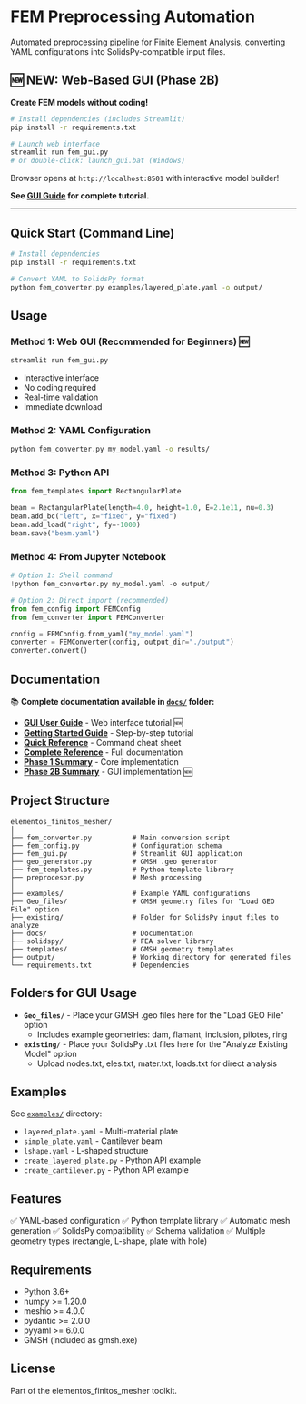 # FEM Preprocessing Automation

Automated preprocessing pipeline for Finite Element Analysis, converting YAML configurations into SolidsPy-compatible input files.

## 🆕 NEW: Web-Based GUI (Phase 2B)

**Create FEM models without coding!**

```bash
# Install dependencies (includes Streamlit)
pip install -r requirements.txt

# Launch web interface
streamlit run fem_gui.py
# or double-click: launch_gui.bat (Windows)
```

Browser opens at `http://localhost:8501` with interactive model builder!

**See [GUI Guide](docs/GUI_GUIDE.md) for complete tutorial.**

---

## Quick Start (Command Line)

```bash
# Install dependencies
pip install -r requirements.txt

# Convert YAML to SolidsPy format
python fem_converter.py examples/layered_plate.yaml -o output/
```

## Usage

### Method 1: Web GUI (Recommended for Beginners) 🆕
```bash
streamlit run fem_gui.py
```
- Interactive interface
- No coding required
- Real-time validation
- Immediate download

### Method 2: YAML Configuration
```bash
python fem_converter.py my_model.yaml -o results/
```

### Method 3: Python API
```python
from fem_templates import RectangularPlate

beam = RectangularPlate(length=4.0, height=1.0, E=2.1e11, nu=0.3)
beam.add_bc("left", x="fixed", y="fixed")
beam.add_load("right", fy=-1000)
beam.save("beam.yaml")
```

### Method 4: From Jupyter Notebook
```python
# Option 1: Shell command
!python fem_converter.py my_model.yaml -o output/

# Option 2: Direct import (recommended)
from fem_config import FEMConfig
from fem_converter import FEMConverter

config = FEMConfig.from_yaml("my_model.yaml")
converter = FEMConverter(config, output_dir="./output")
converter.convert()
```

## Documentation

📚 **Complete documentation available in [`docs/`](docs/) folder:**

- **[GUI User Guide](docs/GUI_GUIDE.md)** - Web interface tutorial 🆕
- **[Getting Started Guide](docs/GETTING_STARTED.md)** - Step-by-step tutorial
- **[Quick Reference](docs/QUICK_REFERENCE.md)** - Command cheat sheet
- **[Complete Reference](docs/README.md)** - Full documentation
- **[Phase 1 Summary](docs/PHASE1_SUMMARY.md)** - Core implementation
- **[Phase 2B Summary](docs/PHASE2B_SUMMARY.md)** - GUI implementation 🆕

## Project Structure

```
elementos_finitos_mesher/
│
├── fem_converter.py          # Main conversion script
├── fem_config.py             # Configuration schema
├── fem_gui.py                # Streamlit GUI application
├── geo_generator.py          # GMSH .geo generator
├── fem_templates.py          # Python template library
├── preprocesor.py            # Mesh processing
│
├── examples/                 # Example YAML configurations
├── Geo_files/                # GMSH geometry files for "Load GEO File" option
├── existing/                 # Folder for SolidsPy input files to analyze
├── docs/                     # Documentation
├── solidspy/                 # FEA solver library
├── templates/                # GMSH geometry templates
├── output/                   # Working directory for generated files
└── requirements.txt          # Dependencies
```

## Folders for GUI Usage

- **`Geo_files/`** - Place your GMSH .geo files here for the "Load GEO File" option
  - Includes example geometries: dam, flamant, inclusion, pilotes, ring
- **`existing/`** - Place your SolidsPy .txt files here for the "Analyze Existing Model" option
  - Upload nodes.txt, eles.txt, mater.txt, loads.txt for direct analysis

## Examples

See [`examples/`](examples/) directory:
- `layered_plate.yaml` - Multi-material plate
- `simple_plate.yaml` - Cantilever beam
- `lshape.yaml` - L-shaped structure
- `create_layered_plate.py` - Python API example
- `create_cantilever.py` - Python API example

## Features

✅ YAML-based configuration
✅ Python template library
✅ Automatic mesh generation
✅ SolidsPy compatibility
✅ Schema validation
✅ Multiple geometry types (rectangle, L-shape, plate with hole)

## Requirements

- Python 3.6+
- numpy >= 1.20.0
- meshio >= 4.0.0
- pydantic >= 2.0.0
- pyyaml >= 6.0.0
- GMSH (included as gmsh.exe)

## License

Part of the elementos_finitos_mesher toolkit.
